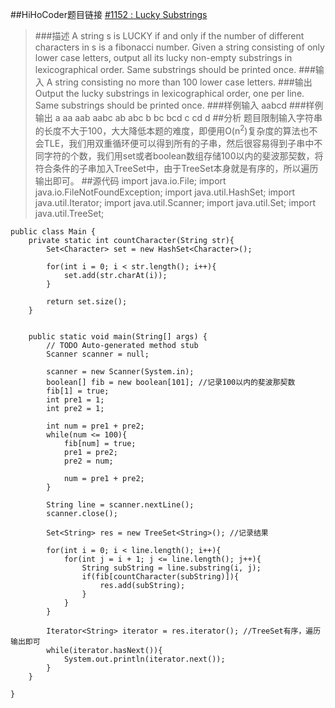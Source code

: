##HiHoCoder题目链接 [#1152 : Lucky Substrings](http://hihocoder.com/problemset/problem/1152)

>###描述
A string s is LUCKY if and only if the number of different characters in s is a fibonacci number. Given a string consisting of only lower case letters, output all its lucky non-empty substrings in lexicographical order. Same substrings should be printed once.
>###输入
A string consisting no more than 100 lower case letters.
>###输出
Output the lucky substrings in lexicographical order, one per line. Same substrings should be printed once.
>###样例输入
    aabcd
>###样例输出
    a
    aa
    aab
    aabc
    ab
    abc
    b
    bc
    bcd
    c
    cd
    d
##分析
题目限制输入字符串的长度不大于100，大大降低本题的难度，即便用O(n<sup>2</sup>)复杂度的算法也不会TLE，我们用双重循环便可以得到所有的子串，然后很容易得到子串中不同字符的个数，我们用set或者boolean数组存储100以内的斐波那契数，将符合条件的子串加入TreeSet中，由于TreeSet本身就是有序的，所以遍历输出即可。
##源代码
	import java.io.File;
	import java.io.FileNotFoundException;
	import java.util.HashSet;
	import java.util.Iterator;
	import java.util.Scanner;
	import java.util.Set;
	import java.util.TreeSet;

	public class Main {
		private static int countCharacter(String str){
			Set<Character> set = new HashSet<Character>();
			
			for(int i = 0; i < str.length(); i++){
				set.add(str.charAt(i));
			}
			
			return set.size();
		}
		
	
		public static void main(String[] args) {
			// TODO Auto-generated method stub
			Scanner scanner = null;
			
			scanner = new Scanner(System.in);
		    boolean[] fib = new boolean[101]; //记录100以内的斐波那契数
			fib[1] = true;
			int pre1 = 1;
			int pre2 = 1;
			
			int num = pre1 + pre2;
			while(num <= 100){
				fib[num] = true;
				pre1 = pre2;
				pre2 = num;
				
				num = pre1 + pre2;
			}
			
			String line = scanner.nextLine();
			scanner.close();
			
			Set<String> res = new TreeSet<String>(); //记录结果
			
			for(int i = 0; i < line.length(); i++){
				for(int j = i + 1; j <= line.length(); j++){
					String subString = line.substring(i, j);
					if(fib[countCharacter(subString)]){
						res.add(subString);
					}
				}
			}
			
			Iterator<String> iterator = res.iterator(); //TreeSet有序，遍历输出即可
			while(iterator.hasNext()){
				System.out.println(iterator.next());
			}
		}

	}
